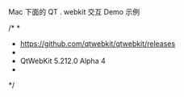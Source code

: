 Mac 下面的 QT . webkit  交互 Demo 示例

/*
 *
 *  https://github.com/qtwebkit/qtwebkit/releases
 *
 *  QtWebKit 5.212.0 Alpha 4
 *
 */
